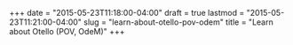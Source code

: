 +++
date = "2015-05-23T11:18:00-04:00"
draft = true
lastmod = "2015-05-23T11:21:00-04:00"
slug = "learn-about-otello-pov-odem"
title = "Learn about Otello (POV, OdeM)"
+++


